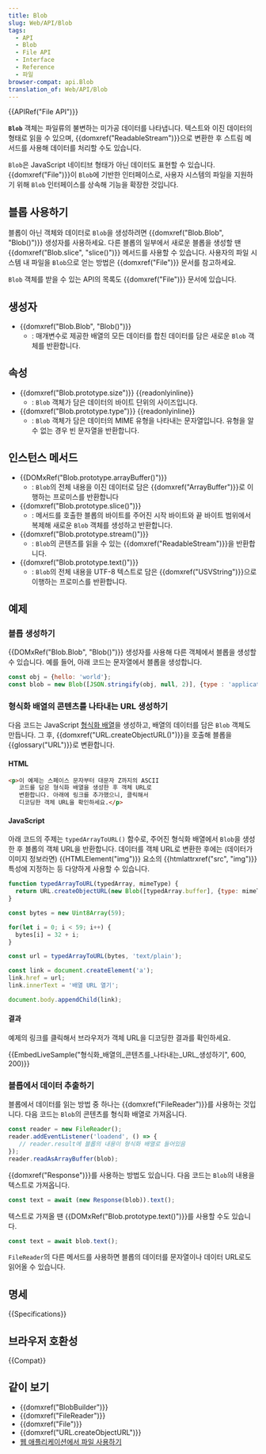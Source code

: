 ```yaml
---
title: Blob
slug: Web/API/Blob
tags:
  - API
  - Blob
  - File API
  - Interface
  - Reference
  - 파일
browser-compat: api.Blob
translation_of: Web/API/Blob
---
```

{{APIRef("File API")}}

**`Blob`** 객체는 파일류의 불변하는 미가공 데이터를 나타냅니다. 텍스트와 이진 데이터의 형태로 읽을 수 있으며, {{domxref("ReadableStream")}}으로 변환한 후 스트림 메서드를 사용해 데이터를 처리할 수도 있습니다.

`Blob`은 JavaScript 네이티브 형태가 아닌 데이터도 표현할 수 있습니다. {{domxref("File")}}이 `Blob`에 기반한 인터페이스로, 사용자 시스템의 파일을 지원하기 위해 `Blob` 인터페이스를 상속해 기능을 확장한 것입니다.

## 블롭 사용하기

블롭이 아닌 객체와 데이터로 `Blob`을 생성하려면 {{domxref("Blob.Blob", "Blob()")}} 생성자를 사용하세요. 다른 블롭의 일부에서 새로운 블롭을 생성할 땐 {{domxref("Blob.slice", "slice()")}} 메서드를 사용할 수 있습니다. 사용자의 파일 시스템 내 파일을 `Blob`으로 얻는 방법은 {{domxref("File")}} 문서를 참고하세요.

`Blob` 객체를 받을 수 있는 API의 목록도 {{domxref("File")}} 문서에 있습니다.

## 생성자

- {{domxref("Blob.Blob", "Blob()")}}
  - : 매개변수로 제공한 배열의 모든 데이터를 합친 데이터를 담은 새로운 `Blob` 객체를 반환합니다.

## 속성

- {{domxref("Blob.prototype.size")}} {{readonlyinline}}
  - : `Blob` 객체가 담은 데이터의 바이트 단위의 사이즈입니다.
- {{domxref("Blob.prototype.type")}} {{readonlyinline}}
  - : `Blob` 객체가 담은 데이터의 MIME 유형을 나타내는 문자열입니다. 유형을 알 수 없는 경우 빈 문자열을 반환합니다.

## 인스턴스 메서드

- {{DOMxRef("Blob.prototype.arrayBuffer()")}}
  - : `Blob`의 전체 내용을 이진 데이터로 담은 {{domxref("ArrayBuffer")}}로 이행하는 프로미스를 반환합니다
- {{domxref("Blob.prototype.slice()")}}
  - : 메서드를 호출한 블롭의 바이트를 주어진 시작 바이트와 끝 바이트 범위에서 복제해 새로운 `Blob` 객체를 생성하고 반환합니다.
- {{domxref("Blob.prototype.stream()")}}
  - : `Blob`의 콘텐츠를 읽을 수 있는 {{domxref("ReadableStream")}}을 반환합니다.
- {{domxref("Blob.prototype.text()")}}
  - : `Blob`의 전체 내용을 UTF-8 텍스트로 담은 {{domxref("USVString")}}으로 이행하는 프로미스를 반환합니다.

## 예제

### 블롭 생성하기

{{DOMxRef("Blob.Blob", "Blob()")}} 생성자를 사용해 다른 객체에서 블롭을 생성할 수 있습니다. 예를 들어, 아래 코드는 문자열에서 블롭을 생성합니다.

```js
const obj = {hello: 'world'};
const blob = new Blob([JSON.stringify(obj, null, 2)], {type : 'application/json'});
```

### 형식화 배열의 콘텐츠를 나타내는 URL 생성하기

다음 코드는 JavaScript [형식화 배열](/ko/docs/Web/JavaScript/Typed_arrays)을 생성하고, 배열의 데이터를 담은 `Blob` 객체도 만듭니다. 그 후, {{domxref("URL.createObjectURL()")}}을 호출해 블롭을 {{glossary("URL")}}로 변환합니다.

#### HTML

```html
<p>이 예제는 스페이스 문자부터 대문자 Z까지의 ASCII
   코드를 담은 형식화 배열을 생성한 후 객체 URL로
   변환합니다. 아래에 링크를 추가했으니, 클릭해서
   디코딩한 객체 URL을 확인하세요.</p>
```

#### JavaScript

아래 코드의 주제는 `typedArrayToURL()` 함수로, 주어진 형식화 배열에서 `Blob`을 생성한 후 블롭의 객체 URL을 반환합니다. 데이터를 객체 URL로 변환한 후에는 (데이터가 이미지 정보라면) {{HTMLElement("img")}} 요소의 {{htmlattrxref("src", "img")}} 특성에 지정하는 등 다양하게 사용할 수 있습니다. 

```js
function typedArrayToURL(typedArray, mimeType) {
  return URL.createObjectURL(new Blob([typedArray.buffer], {type: mimeType}))
}

const bytes = new Uint8Array(59);

for(let i = 0; i < 59; i++) {
  bytes[i] = 32 + i;
}

const url = typedArrayToURL(bytes, 'text/plain');

const link = document.createElement('a');
link.href = url;
link.innerText = '배열 URL 열기';

document.body.appendChild(link);
```

#### 결과

예제의 링크를 클릭해서 브라우저가 객체 URL을 디코딩한 결과를 확인하세요.

{{EmbedLiveSample("형식화_배열의_콘텐츠를_나타내는_URL_생성하기", 600, 200)}}

### 블롭에서 데이터 추출하기

블롭에서 데이터를 읽는 방법 중 하나는 {{domxref("FileReader")}}를 사용하는 것입니다. 다음 코드는 `Blob`의 콘텐츠를 형식화 배열로 가져옵니다.

```js
const reader = new FileReader();
reader.addEventListener('loadend', () => {
   // reader.result에 블롭의 내용이 형식화 배열로 들어있음
});
reader.readAsArrayBuffer(blob);
```

{{domxref("Response")}}를 사용하는 방법도 있습니다. 다음 코드는 `Blob`의 내용을 텍스트로 가져옵니다.

```js
const text = await (new Response(blob)).text();
```

텍스트로 가져올 땐 {{DOMxRef("Blob.prototype.text()")}}를 사용할 수도 있습니다.

```js
const text = await blob.text();
```

`FileReader`의 다른 메서드를 사용하면 블롭의 데이터를 문자열이나 데이터 URL로도 읽어올 수 있습니다.

## 명세

{{Specifications}}

## 브라우저 호환성

{{Compat}}

## 같이 보기

- {{domxref("BlobBuilder")}}
- {{domxref("FileReader")}}
- {{domxref("File")}}
- {{domxref("URL.createObjectURL")}}
- [웹 애플리케이션에서 파일 사용하기](/ko/docs/Web/API/File/Using_files_from_web_applications)
